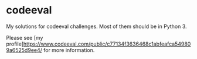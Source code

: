 codeeval
========

My solutions for codeeval challenges. Most of them should be in Python 3.

Please see [my profile]<https://www.codeeval.com/public/c77134f3636468c1abfeafca549809a6525d9ee4/> for more information.